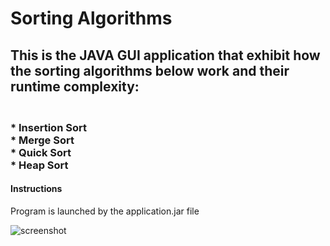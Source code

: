 # Sorting Algorithms

<h2>This is the JAVA GUI application that exhibit how the sorting algorithms below work and their runtime complexity:</h2>
<h3>
</br> * Insertion Sort
</br> * Merge Sort
</br> * Quick Sort
</br> * Heap Sort
</h3>
<h4>Instructions</h4>
Program is launched by the application.jar file

![screenshot](https://imgur.com/a/6p7Ig83)
